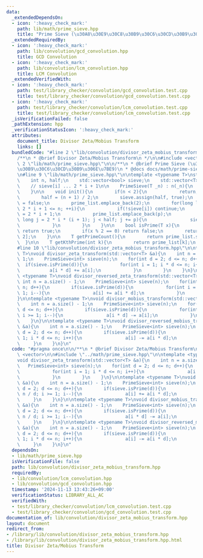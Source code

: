 ```yaml
---
data:
  _extendedDependsOn:
  - icon: ':heavy_check_mark:'
    path: lib/math/prime_sieve.hpp
    title: "Prime Sieve (\u30A8\u30E9\u30C8\u30B9\u30C6\u30CD\u30B9\u306E\u7BE9)"
  _extendedRequiredBy:
  - icon: ':heavy_check_mark:'
    path: lib/convolution/gcd_convolution.hpp
    title: GCD Convolution
  - icon: ':heavy_check_mark:'
    path: lib/convolution/lcm_convolution.hpp
    title: LCM Convolution
  _extendedVerifiedWith:
  - icon: ':heavy_check_mark:'
    path: test/library_checker/convolution/gcd_convolution.test.cpp
    title: test/library_checker/convolution/gcd_convolution.test.cpp
  - icon: ':heavy_check_mark:'
    path: test/library_checker/convolution/lcm_convolution.test.cpp
    title: test/library_checker/convolution/lcm_convolution.test.cpp
  _isVerificationFailed: false
  _pathExtension: hpp
  _verificationStatusIcon: ':heavy_check_mark:'
  attributes:
    document_title: Divisor Zeta/Mobius Transform
    links: []
  bundledCode: "#line 2 \"lib/convolution/divisor_zeta_mobius_transform.hpp\"\n\n\
    /**\n * @brief Divisor Zeta/Mobius Transform\n */\n\n#include <vector>\n\n#line\
    \ 2 \"lib/math/prime_sieve.hpp\"\n\n/**\n * @brief Prime Sieve (\u30A8\u30E9\u30C8\
    \u30B9\u30C6\u30CD\u30B9\u306E\u7BE9)\n * @docs docs/math/prime-sieve.md\n */\n\
    \n#line 9 \"lib/math/prime_sieve.hpp\"\n\ntemplate <typename T>\nstruct PrimeSieve{\n\
    \    int n, half;\n    std::vector<bool> sieve;\n    std::vector<T> prime_list;\n\
    \    // sieve[i] ... 2 * i + 1\n\n    PrimeSieve(T _n) : n(_n){\n        init();\n\
    \    }\n\n    void init(){\n        if(n < 2){\n            return;\n        }\n\
    \        half = (n + 1) / 2;\n        sieve.assign(half, true);\n        sieve[0]\
    \ = false;\n        prime_list.emplace_back(2);\n        for(long long i = 1;\
    \ 2 * i + 1 <= n; ++i){\n            if(!sieve[i]) continue;\n            T p\
    \ = 2 * i + 1;\n            prime_list.emplace_back(p);\n            for(long\
    \ long j = 2 * i * (i + 1); j < half; j += p){\n                sieve[j] = false;\n\
    \            }\n        }\n    }\n\n    bool isPrime(T x){\n        if(x == 2)\
    \ return true;\n        if(x % 2 == 0) return false;\n        return sieve[x /\
    \ 2];\n    }\n\n    T getPrimeCount(){\n        return prime_list.size();\n  \
    \  }\n\n    T getKthPrime(int k){\n        return prime_list[k];\n    }\n};\n\
    #line 10 \"lib/convolution/divisor_zeta_mobius_transform.hpp\"\n\ntemplate <typename\
    \ T>\nvoid divisor_zeta_transform(std::vector<T> &a){\n    int n = a.size() -\
    \ 1;\n    PrimeSieve<int> sieve(n);\n    for(int d = 2; d <= n; d++){\n      \
    \  if(sieve.isPrime(d)){\n            for(int i = 1; i * d <= n; i++){\n     \
    \           a[i * d] += a[i];\n            }\n        }\n    }\n}\n\ntemplate\
    \ <typename T>\nvoid divisor_reversed_zeta_transform(std::vector<T> &a){\n   \
    \ int n = a.size() - 1;\n    PrimeSieve<int> sieve(n);\n    for(int d = 2; d <=\
    \ n; d++){\n        if(sieve.isPrime(d)){\n            for(int i = n / d; i >=\
    \ 1; i--){\n                a[i] += a[i * d];\n            }\n        }\n    }\n\
    }\n\ntemplate <typename T>\nvoid divisor_mobius_transform(std::vector<T> &a){\n\
    \    int n = a.size() - 1;\n    PrimeSieve<int> sieve(n);\n    for(int d = 2;\
    \ d <= n; d++){\n        if(sieve.isPrime(d)){\n            for(int i = n / d;\
    \ i >= 1; i--){\n                a[i * d] -= a[i];\n            }\n        }\n\
    \    }\n}\n\ntemplate <typename T>\nvoid divisor_reversed_mobius_transform(std::vector<T>\
    \ &a){\n    int n = a.size() - 1;\n    PrimeSieve<int> sieve(n);\n    for(int\
    \ d = 2; d <= n; d++){\n        if(sieve.isPrime(d)){\n            for(int i =\
    \ 1; i * d <= n; i++){\n                a[i] -= a[i * d];\n            }\n   \
    \     }\n    }\n}\n"
  code: "#pragma once\n\n/**\n * @brief Divisor Zeta/Mobius Transform\n */\n\n#include\
    \ <vector>\n\n#include \"../math/prime_sieve.hpp\"\n\ntemplate <typename T>\n\
    void divisor_zeta_transform(std::vector<T> &a){\n    int n = a.size() - 1;\n \
    \   PrimeSieve<int> sieve(n);\n    for(int d = 2; d <= n; d++){\n        if(sieve.isPrime(d)){\n\
    \            for(int i = 1; i * d <= n; i++){\n                a[i * d] += a[i];\n\
    \            }\n        }\n    }\n}\n\ntemplate <typename T>\nvoid divisor_reversed_zeta_transform(std::vector<T>\
    \ &a){\n    int n = a.size() - 1;\n    PrimeSieve<int> sieve(n);\n    for(int\
    \ d = 2; d <= n; d++){\n        if(sieve.isPrime(d)){\n            for(int i =\
    \ n / d; i >= 1; i--){\n                a[i] += a[i * d];\n            }\n   \
    \     }\n    }\n}\n\ntemplate <typename T>\nvoid divisor_mobius_transform(std::vector<T>\
    \ &a){\n    int n = a.size() - 1;\n    PrimeSieve<int> sieve(n);\n    for(int\
    \ d = 2; d <= n; d++){\n        if(sieve.isPrime(d)){\n            for(int i =\
    \ n / d; i >= 1; i--){\n                a[i * d] -= a[i];\n            }\n   \
    \     }\n    }\n}\n\ntemplate <typename T>\nvoid divisor_reversed_mobius_transform(std::vector<T>\
    \ &a){\n    int n = a.size() - 1;\n    PrimeSieve<int> sieve(n);\n    for(int\
    \ d = 2; d <= n; d++){\n        if(sieve.isPrime(d)){\n            for(int i =\
    \ 1; i * d <= n; i++){\n                a[i] -= a[i * d];\n            }\n   \
    \     }\n    }\n}\n"
  dependsOn:
  - lib/math/prime_sieve.hpp
  isVerificationFile: false
  path: lib/convolution/divisor_zeta_mobius_transform.hpp
  requiredBy:
  - lib/convolution/lcm_convolution.hpp
  - lib/convolution/gcd_convolution.hpp
  timestamp: '2024-11-13 13:43:26+09:00'
  verificationStatus: LIBRARY_ALL_AC
  verifiedWith:
  - test/library_checker/convolution/lcm_convolution.test.cpp
  - test/library_checker/convolution/gcd_convolution.test.cpp
documentation_of: lib/convolution/divisor_zeta_mobius_transform.hpp
layout: document
redirect_from:
- /library/lib/convolution/divisor_zeta_mobius_transform.hpp
- /library/lib/convolution/divisor_zeta_mobius_transform.hpp.html
title: Divisor Zeta/Mobius Transform
---
```

